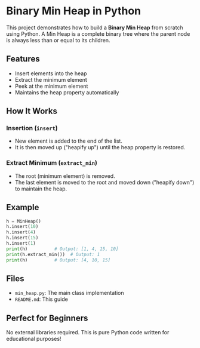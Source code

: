 
# Binary Min Heap in Python

This project demonstrates how to build a **Binary Min Heap** from scratch using Python. A Min Heap is a complete binary tree where the parent node is always less than or equal to its children.

## Features

- Insert elements into the heap
- Extract the minimum element
- Peek at the minimum element
- Maintains the heap property automatically

## How It Works

### Insertion (`insert`)
- New element is added to the end of the list.
- It is then moved up ("heapify up") until the heap property is restored.

### Extract Minimum (`extract_min`)
- The root (minimum element) is removed.
- The last element is moved to the root and moved down ("heapify down") to maintain the heap.

## Example

```python
h = MinHeap()
h.insert(10)
h.insert(4)
h.insert(15)
h.insert(1)
print(h)          # Output: [1, 4, 15, 10]
print(h.extract_min())  # Output: 1
print(h)          # Output: [4, 10, 15]
```

## Files

- `min_heap.py`: The main class implementation
- `README.md`: This guide

## Perfect for Beginners

No external libraries required. This is pure Python code written for educational purposes!

